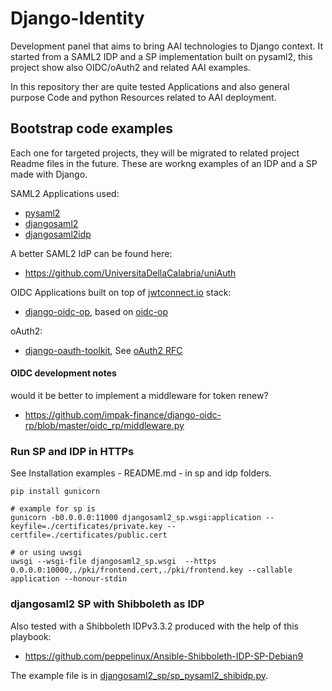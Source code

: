# Django-Identity
Development panel that aims to bring AAI technologies to Django context.
It started from a SAML2 IDP and a SP implementation built on pysaml2, this project show also OIDC/oAuth2 and related AAI examples.

In this repository ther are quite tested Applications and also general purpose Code and python Resources related to AAI deployment.

## Bootstrap code examples
Each one for targeted projects, they will be migrated to related project Readme files in the future.
These are workng examples of an IDP and a SP made with Django.

SAML2 Applications used:

- [pysaml2](https://github.com/IdentityPython/pysaml2)
- [djangosaml2](https://github.com/knaperek/djangosaml2)
- [djangosaml2idp](https://github.com/OTA-Insight/djangosaml2idp)

A better SAML2 IdP can be found here:
- https://github.com/UniversitaDellaCalabria/uniAuth

OIDC Applications built on top of [jwtconnect.io](https://jwtconnect.io/) stack:

- [django-oidc-op](https://github.com/peppelinux/django-oidc-op), based on [oidc-op](https://github.com/rohe/oidc-op)

oAuth2:

- [django-oauth-toolkit](https://django-oauth-toolkit.readthedocs.io/en/latest/index.html), See [oAuth2 RFC](https://tools.ietf.org/html/rfc6749#section-4)


#### OIDC development notes
would it be better to implement a middleware for token renew?
- https://github.com/impak-finance/django-oidc-rp/blob/master/oidc_rp/middleware.py


### Run SP and IDP in HTTPs
See Installation examples - README.md - in sp and idp folders.

````
pip install gunicorn

# example for sp is
gunicorn -b0.0.0.0:11000 djangosaml2_sp.wsgi:application --keyfile=./certificates/private.key --certfile=./certificates/public.cert

# or using uwsgi
uwsgi --wsgi-file djangosaml2_sp.wsgi  --https 0.0.0.0:10000,./pki/frontend.cert,./pki/frontend.key --callable application --honour-stdin

````

### djangosaml2 SP with Shibboleth as IDP

Also tested with a Shibboleth IDPv3.3.2 produced with the help of this playbook:
 - https://github.com/peppelinux/Ansible-Shibboleth-IDP-SP-Debian9

The example file is in [djangosaml2_sp/sp_pysaml2_shibidp.py](https://github.com/peppelinux/Django-Identity/blob/master/djangosaml2_sp/djangosaml2_sp/djangosaml2_sp/sp_pysaml2_shibidp.py).
